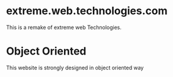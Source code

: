 # extreme.web.technologies.com
This is a remake of extreme web Technologies.

# Object Oriented
This website is strongly designed in object oriented way

